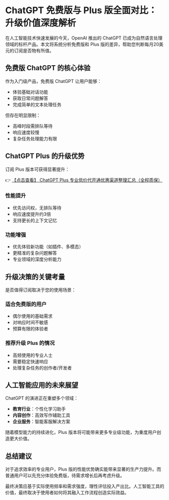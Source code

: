 # ChatGPT 免费版与 Plus 版全面对比：升级价值深度解析

在人工智能技术快速发展的今天，OpenAI 推出的 ChatGPT 已成为自然语言处理领域的标杆产品。本文将系统分析免费版和 Plus 版的差异，帮助您判断每月20美元的订阅是否物有所值。

## 免费版 ChatGPT 的核心体验

作为入门级产品，免费版 ChatGPT 让用户能够：
- 体验基础对话功能
- 获取日常问题解答
- 完成简单的文本处理任务

但存在明显限制：
- 高峰时段需排队等待
- 响应速度较慢
- 复杂任务处理能力有限

## ChatGPT Plus 的升级优势

订阅 Plus 版本可获得显著提升：

👉 [【点击查看】 ChatGPT Plus 专业低价代开通优惠渠道整理汇总（全程质保）](https://bit.ly/DaiKai)

### 性能提升
- 优先访问权，无排队等待
- 响应速度提升约3倍
- 支持更长的上下文记忆

### 功能增强
- 优先体验新功能（如插件、多模态）
- 更精准的复杂问题解答
- 专业领域的深度分析能力

## 升级决策的关键考量

是否值得订阅取决于您的使用场景：

### 适合免费版的用户
- 偶尔使用的基础需求
- 对响应时间不敏感
- 预算有限的体验者

### 推荐升级 Plus 的情况
- 高频使用的专业人士
- 需要稳定快速响应
- 处理复杂任务的创作者/开发者

## 人工智能应用的未来展望

ChatGPT 的演进正在重塑多个领域：
- **教育行业**：个性化学习助手
- **内容创作**：高效写作辅助工具
- **企业服务**：智能客服解决方案

随着模型能力的持续进化，Plus 版本将可能带来更多专业级功能，为重度用户创造更大价值。

## 总结建议

对于追求效率的专业用户，Plus 版的性能优势确实能带来显著的生产力提升。而普通用户可以先充分体验免费版，待需求增长后再考虑升级。

最终决策应基于实际使用频率和需求强度，理性评估投入产出比。人工智能工具的价值，最终取决于使用者如何将其融入工作流程创造实际效益。